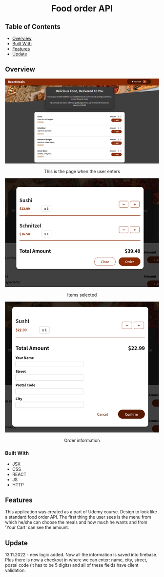 <h1 align="center">Food order API</h1>

<div align="center">
  <h3>
    </a>
  </h3>
</div>

## Table of Contents

- [Overview](#overview)
- [Built With](#built-with)
- [Features](#features)
- [Update](#update)

## Overview

<div align="center">
   <img src="https://github.com/Damyanmd/food-order-app/blob/main/img/front%20page.PNG">
   <p>This is the page when the user enters</p>
   <img src="https://github.com/Damyanmd/food-order-app/blob/main/img/ordered%20meals.PNG">
   <p>Items selected</p>
   <img src="https://github.com/Damyanmd/food-order-app/blob/main/img/order%20information.PNG">
   <p>Order information</p>
</div>
 
### Built With

- JSX
- CSS
- REACT
- JS
- HTTP

## Features

This application was created as a part of Udemy course. Design to look like a standard food order API. The first thing the user sees is the menu from which he/she can choose the meals and how much he wants and from 'Your Cart' can see the amount.

## Update

13.11.2022 - new logic added. Now all the information is saved into firebase. Plus there is now a checkout in where we can enter: name, city, street, postal code (it has to be 5 digits) and all of these fields have client validation.
